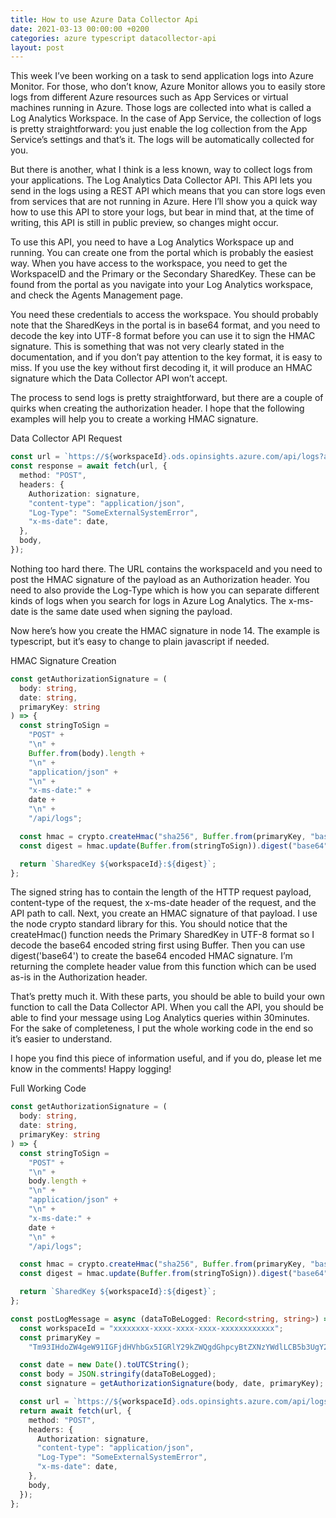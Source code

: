 ```yaml
---
title: How to use Azure Data Collector Api
date: 2021-03-13 00:00:00 +0200
categories: azure typescript datacollector-api
layout: post
---
```


This week I’ve been working on a task to send application logs into Azure Monitor. For those, who don’t know, Azure Monitor allows you to easily store logs from different Azure resources such as App Services or virtual machines running in Azure. Those logs are collected into what is called a Log Analytics Workspace. In the case of App Service, the collection of logs is pretty straightforward: you just enable the log collection from the App Service’s settings and that’s it. The logs will be automatically collected for you.

But there is another, what I think is a less known, way to collect logs from your applications. The Log Analytics Data Collector API. This API lets you send in the logs using a REST API which means that you can store logs even from services that are not running in Azure. Here I’ll show you a quick way how to use this API to store your logs, but bear in mind that, at the time of writing, this API is still in public preview, so changes might occur.

To use this API, you need to have a Log Analytics Workspace up and running. You can create one from the portal which is probably the easiest way. When you have access to the workspace, you need to get the WorkspaceID and the Primary or the Secondary SharedKey. These can be found from the portal as you navigate into your Log Analytics workspace, and check the Agents Management page.

You need these credentials to access the workspace. You should probably note that the SharedKeys in the portal is in base64 format, and you need to decode the key into UTF-8 format before you can use it to sign the HMAC signature. This is something that was not very clearly stated in the documentation, and if you don’t pay attention to the key format, it is easy to miss. If you use the key without first decoding it, it will produce an HMAC signature which the Data Collector API won’t accept.

The process to send logs is pretty straightforward, but there are a couple of quirks when creating the authorization header. I hope that the following examples will help you to create a working HMAC signature.

Data Collector API Request

```ts
const url = `https://${workspaceId}.ods.opinsights.azure.com/api/logs?api-version=2016-04-01`;
const response = await fetch(url, {
  method: "POST",
  headers: {
    Authorization: signature,
    "content-type": "application/json",
    "Log-Type": "SomeExternalSystemError",
    "x-ms-date": date,
  },
  body,
});
```

Nothing too hard there. The URL contains the workspaceId and you need to post the HMAC signature of the payload as an Authorization header. You need to also provide the Log-Type which is how you can separate different kinds of logs when you search for logs in Azure Log Analytics. The x-ms-date is the same date used when signing the payload.

Now here’s how you create the HMAC signature in node 14. The example is typescript, but it’s easy to change to plain javascript if needed.

HMAC Signature Creation

```ts
const getAuthorizationSignature = (
  body: string,
  date: string,
  primaryKey: string
) => {
  const stringToSign =
    "POST" +
    "\n" +
    Buffer.from(body).length +
    "\n" +
    "application/json" +
    "\n" +
    "x-ms-date:" +
    date +
    "\n" +
    "/api/logs";

  const hmac = crypto.createHmac("sha256", Buffer.from(primaryKey, "base64"));
  const digest = hmac.update(Buffer.from(stringToSign)).digest("base64");

  return `SharedKey ${workspaceId}:${digest}`;
};
```

The signed string has to contain the length of the HTTP request payload, content-type of the request, the x-ms-date header of the request, and the API path to call. Next, you create an HMAC signature of that payload. I use the node crypto standard library for this. You should notice that the createHmac() function needs the Primary SharedKey in UTF-8 format so I decode the base64 encoded string first using Buffer. Then you can use digest('base64') to create the base64 encoded HMAC signature. I’m returning the complete header value from this function which can be used as-is in the Authorization header.

That’s pretty much it. With these parts, you should be able to build your own function to call the Data Collector API. When you call the API, you should be able to find your message using Log Analytics queries within 30minutes. For the sake of completeness, I put the whole working code in the end so it’s easier to understand.

I hope you find this piece of information useful, and if you do, please let me know in the comments! Happy logging!

Full Working Code

```ts
const getAuthorizationSignature = (
  body: string,
  date: string,
  primaryKey: string
) => {
  const stringToSign =
    "POST" +
    "\n" +
    body.length +
    "\n" +
    "application/json" +
    "\n" +
    "x-ms-date:" +
    date +
    "\n" +
    "/api/logs";

  const hmac = crypto.createHmac("sha256", Buffer.from(primaryKey, "base64"));
  const digest = hmac.update(Buffer.from(stringToSign)).digest("base64");

  return `SharedKey ${workspaceId}:${digest}`;
};

const postLogMessage = async (dataToBeLogged: Record<string, string>) => {
  const workspaceId = "xxxxxxxx-xxxx-xxxx-xxxx-xxxxxxxxxxxx";
  const primaryKey =
    "Tm93IHdoZW4geW91IGFjdHVhbGx5IGRlY29kZWQgdGhpcyBtZXNzYWdlLCB5b3UgY2FuIGZvbGxvdyBtZSBpbiB0d2l0dGVyIGF0IGh0dHBzOi8vdHdpdHRlci5jb20va2lubnVuZW5faGVucmkvIDop";

  const date = new Date().toUTCString();
  const body = JSON.stringify(dataToBeLogged);
  const signature = getAuthorizationSignature(body, date, primaryKey);

  const url = `https://${workspaceId}.ods.opinsights.azure.com/api/logs?api-version=2016-04-01`;
  return await fetch(url, {
    method: "POST",
    headers: {
      Authorization: signature,
      "content-type": "application/json",
      "Log-Type": "SomeExternalSystemError",
      "x-ms-date": date,
    },
    body,
  });
};
```
